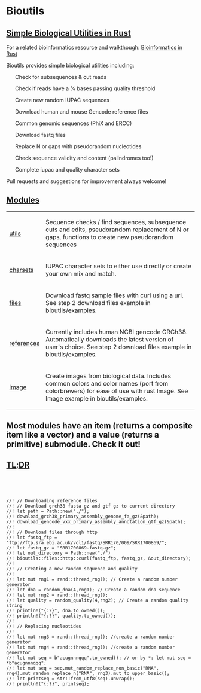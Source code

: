 # Bioutils

<h2 id="quick-start" class="section-header"><a href="#quick-start">Simple Biological Utilities in Rust</a></h2>

For a related bioinformatics resource and walkthough:
[Bioinformatics in Rust](https://kana4.github.io/bioinformatics_rust_book/)

<p>Bioutils provides simple biological utilities including:
    <ul> Check for subsequences & cut reads </ul>
    <ul> Check if reads have a % bases passing quality threshold </ul>
    <ul> Create new random IUPAC sequences </ul>
    <ul> Download human and mouse Gencode reference files </ul>
    <ul> Common genomic sequences (PhiX and ERCC) </ul>
    <ul> Download fastq files </ul>
    <ul> Replace N or gaps with pseudorandom nucleotides </ul>
    <ul> Check sequence validity and content (palindromes too!) </ul>
    <ul> Complete iupac and quality character sets </ul>
</p>

<p> Pull requests and suggestions for improvement always welcome!</p>

</p></pre></div>
</div><h2 id='modules' class='section-header'><a href="#modules">Modules</a></h2>
<table><tr class='module-item'><td><a class="mod" href="utils/index.html" title='bioutils::utils mod'>utils</a></td><td class='docblock-short'><p> Sequence checks / find sequences, subsequence cuts and edits, pseudorandom replacement of N or gaps, functions to create new pseudorandom sequences </p></td></tr><tr class='module-item'><td><a class="mod" href="charsets/index.html" title='bioutils::charsets mod'>charsets</a></td><td class='docblock-short'><p> IUPAC character sets to either use directly or create your own mix and match.</p></td></tr><tr class='module-item'><td><a class="mod" href="files/index.html" title='bioutils::files mod'>files</a></td><td class='docblock-short'><p>Download fastq sample files with curl using a url. See step 2 download files example in bioutils/examples.</p></td></tr><tr class='module-item'><td><a class="mod" href="references/index.html" title='bioutils::references mod'>references</a></td><td class='docblock-short'><p>Currently includes human NCBI gencode GRCh38. Automatically downloads the latest version of user's choice. See step 2 download files example in bioutils/examples.</p>
</td></tr>
<tr class='module-item'><td><a class="mod" href="charsets/index.html" title='bioutils::charsets mod'>image</a></td><td class='docblock-short'><p>Create images from biological data. Includes common colors and color names (port from colorbrewers) for ease of use with rust Image. See Image example in bioutils/examples.</p></td></tr>
</table></section><section id="search" class="content hidden"></section><section class="footer"></section>

## Most modules have an item (returns a composite item like a vector) and a value (returns a primitive) submodule. Check it out!

<h2 id="quick-start" class="section-header"><a href="#quick-start">TL;DR</a></h2>
<div class="example-wrap"><pre class="rust rust-example-rendered"><p>


```
//! // Downloading reference files
//! // Download grch38 fasta gz and gtf gz to current directory
//! let path = Path::new("./");
//! download_grch38_primary_assembly_genome_fa_gz(&path);
//! download_gencode_vxx_primary_assembly_annotation_gtf_gz(&path);
//!
//! // Download files through http
//! let fastq_ftp = "ftp://ftp.sra.ebi.ac.uk/vol1/fastq/SRR170/009/SRR1700869/";
//! let fastq_gz = "SRR1700869.fastq.gz";
//! let out_directory = Path::new("./")
//! bioutils::files::http::curl(fastq_ftp, fastq_gz, &out_directory);
//!
//! // Creating a new random sequence and quality 
//!
//! let mut rng1 = rand::thread_rng(); // Create a random number generator
//! let dna = random_dna(4,rng1); // Create a random dna sequence
//! let mut rng2 = rand::thread_rng();
//! let quality = random_quality(4,rng2); // Create a random quality string
//! println!("{:?}", dna.to_owned());
//! println!("{:?}", quality.to_owned());
//!
//! // Replacing nucleotides
//!
//! let mut rng3 = rand::thread_rng(); //create a random number generator
//! let mut rng4 = rand::thread_rng(); //create a random number generator
//! let mut seq = b"acugnnnqqq".to_owned(); // or by *: let mut seq = *b"acugnnnqqq";
//! let mut seq = seq.mut_random_replace_non_basic("RNA", rng4).mut_random_replace_n("RNA", rng3).mut_to_upper_basic();
//! let printseq = str::from_utf8(seq).unwrap();
//! println!("{:?}", printseq);
```